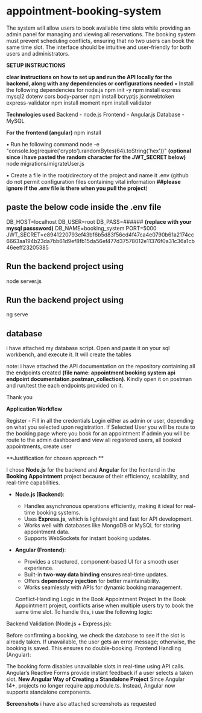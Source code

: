 # appointment-booking-system
The system will allow  users to book available time slots while providing an admin panel for managing and viewing all  reservations. The booking system must prevent scheduling conflicts, ensuring that no two users can  book the same time slot. The interface should be intuitive and user-friendly for both users and administrators. 

**SETUP INSTRUCTIONS**

 **clear instructions on how to set up and run the API locally for the backend, along with any dependencies or configurations needed**
• Install the following dependencies for node.js
npm init -y
npm install express mysql2 dotenv cors body-parser
npm install bcryptjs jsonwebtoken express-validator
npm install moment
npm install validator

**Technologies used**
Backend - node.js
Frontend - Angular.js
Database - MySQL

**For the frontend (angular)**
npm install

• Run he following command
node -e "console.log(require('crypto').randomBytes(64).toString('hex'))"   **(optional since i have pasted the random character for the JWT_SECRET below)**
node migrations/migrateUser.js

• Create a file in the root/directory of the project and name it .env (github do not permit configuration files containing vital information **##please ignore if the .env file is there when you pull the project**)
## paste the below code inside the .env file
DB_HOST=localhost
DB_USER=root
DB_PASS=###### **(replace with your mysql passsword)**
DB_NAME=booking_system
PORT=5000
JWT_SECRET=e8941220793ef43bf6b5d83f56cd4f47ca4e0790b61a2174cc6663aa194b23da7bb61d9ef8fb15da56ef477d37578012e11376f0a31c36a1cb46eeff23205385

## Run the backend project using
node server.js

## Run the backend project using
ng serve

## database
i have attached my database script. Open and paste it on your sql workbench, and execute it. It will create the tables 


note: i have attached the API documentation on the repository containing all the endpoints created **(file name: appointment booking system api endpoint documentation.postman_collection)**. Kindly open it on postman and run/test the each endpoints provided on it.

Thank you 

**Application Workflow**

Register - Fill in all the credentials
Login either as admin or user, depending on what you selected upon registration.
If Selected User you will be route to the booking page where you book for an appointment
If admin you will be route to the admin dashboard and view all registered users, all booked appointments, create user

**Justification for chosen approach **

I chose **Node.js** for the backend and **Angular** for the frontend in the **Booking Appointment** project because of their efficiency, scalability, and real-time capabilities.  

- **Node.js (Backend)**:  
  - Handles asynchronous operations efficiently, making it ideal for real-time booking systems.  
  - Uses **Express.js**, which is lightweight and fast for API development.  
  - Works well with databases like MongoDB or MySQL for storing appointment data.  
  - Supports WebSockets for instant booking updates.  

- **Angular (Frontend)**:  
  - Provides a structured, component-based UI for a smooth user experience.  
  - Built-in **two-way data binding** ensures real-time updates.  
  - Offers **dependency injection** for better maintainability.  
  - Works seamlessly with APIs for dynamic booking management.
 
  Conflict-Handling Logic in the Book Appointment Project
In the Book Appointment project, conflicts arise when multiple users try to book the same time slot. To handle this, i use the following logic:

Backend Validation (Node.js + Express.js):

Before confirming a booking, we check the database to see if the slot is already taken.
If unavailable, the user gets an error message; otherwise, the booking is saved.
This ensures no double-booking.
Frontend Handling (Angular):

The booking form disables unavailable slots in real-time using API calls.
Angular’s Reactive Forms provide instant feedback if a user selects a taken slot.
**New Angular Way of Creating a Standalone Project**
Since Angular 14+, projects no longer require app.module.ts. Instead, Angular now supports standalone components. 

**Screenshots**
i have also attached screenshots as requested

